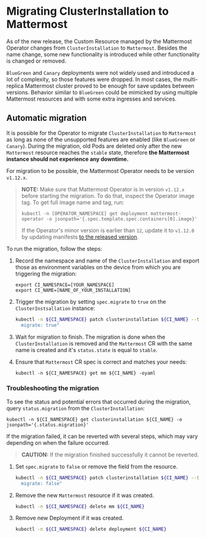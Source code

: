 # Migrating ClusterInstallation to Mattermost

As of the new release, the Custom Resource managed by the Mattermost Operator changes from `ClusterInstallation` to `Mattermost`.
Besides the name change, some new functionality is introduced while other functionality is changed or removed.

`BlueGreen` and `Canary` deployments were not widely used and introduced a lot of complexity, so those features were dropped. In most cases, the multi-replica Mattermost cluster proved to be enough for save updates between versions.
Behavior similar to `BlueGreen` could be mimicked by using multiple Mattermost resources and with some extra ingresses and services.

## Automatic migration
It is possible for the Operator to migrate `ClusterInstallation` to `Mattermost` as long as none of the unsupported features are enabled (like `BlueGreen` or `Canary`). 
During the migration, old Pods are deleted only after the new `Mattermost` resource reaches the `stable` state, 
therefore **the Mattermost instance should not experience any downtime.**

For migration to be possible, the Mattermost Operator needs to be version `v1.12.x`.

> **NOTE:** Make sure that Mattermost Operator is in version `v1.12.x` before starting the migration.
> To do that, inspect the Operator image tag. To get full image name and tag, run:
> ```
> kubectl -n [OPERATOR_NAMESPACE] get deployment mattermost-operator -o jsonpath='{.spec.template.spec.containers[0].image}'
> ```
> If the Operator's minor version is earlier than `12`, update it to `v1.12.0` by updating manifests [to the released version](https://raw.githubusercontent.com/mattermost/mattermost-operator/v1.12.0/docs/mattermost-operator/mattermost-operator.yaml). 

To run the migration, follow the steps:

1. Record the namespace and name of the `ClusterInstallation` and export those as environment variables on the device from which you are triggering the migration:
    ```
    export CI_NAMESPACE=[YOUR_NAMESPACE]
    export CI_NAME=[NAME_OF_YOUR_INSTALLATION]
    ```

1. Trigger the migration by setting `spec.migrate` to `true` on the `ClusterInstsallation` instance:
    ```bash
    kubectl -n ${CI_NAMESPACE} patch clusterinstallation ${CI_NAME} --type merge --patch "spec:
      migrate: true"
    ```

1. Wait for migration to finish. The migration is done when the `ClusterInstallation` is removed and the `Mattermost` CR with the same name is created and it's `status.state` is equal to `stable`.

3. Ensure that `Mattermost` CR spec is correct and matches your needs:
    ```
    kubectl -n ${CI_NAMESPACE} get mm ${CI_NAME} -oyaml
    ```


### Troubleshooting the migration

To see the status and potential errors that occurred during the migration, query `status.migration` from the `ClusterInstallation`:
```
kubectl -n ${CI_NAMESPACE} get clusterinstallation ${CI_NAME} -o jsonpath='{.status.migration}'
```

If the migration failed, it can be reverted with several steps, which may vary depending on when the failure occurred.
> **CAUTION:** If the migration finished successfully it cannot be reverted.

1. Set `spec.migrate` to `false` or remove the field from the resource.
    ```bash
    kubectl -n ${CI_NAMESPACE} patch clusterinstallation ${CI_NAME} --type merge --patch "spec:
      migrate: false"
    ```

2. Remove the new `Mattermost` resource if it was created.
    ```bash
    kubectl -n ${CI_NAMESPACE} delete mm ${CI_NAME}
    ```

3. Remove new Deployment if it was created.
    ```bash
    kubectl -n ${CI_NAMESPACE} delete deployment ${CI_NAME}
    ```
